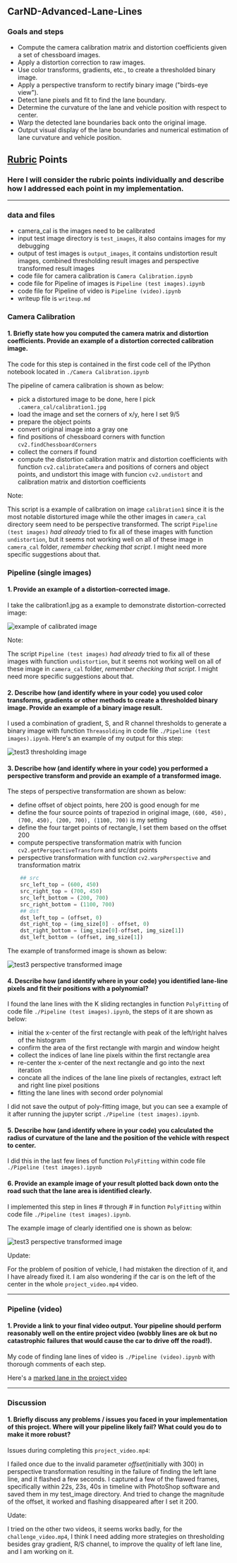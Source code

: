 ## CarND-Advanced-Lane-Lines

### Goals and steps

* Compute the camera calibration matrix and distortion coefficients given a set of chessboard images.
* Apply a distortion correction to raw images.
* Use color transforms, gradients, etc., to create a thresholded binary image.
* Apply a perspective transform to rectify binary image ("birds-eye view").
* Detect lane pixels and fit to find the lane boundary.
* Determine the curvature of the lane and vehicle position with respect to center.
* Warp the detected lane boundaries back onto the original image.
* Output visual display of the lane boundaries and numerical estimation of lane curvature and vehicle position.

## [Rubric](https://review.udacity.com/#!/rubrics/571/view) Points

### Here I will consider the rubric points individually and describe how I addressed each point in my implementation.  

---

### data and files

- camera_cal is the images need to be calibrated
- input test image directory is `test_images`, it also contains images for my debugging
- output of test images is `output_images`, it contains undistortion result images, combined thresholding result images and perspective transformed result images
- code file for camera calibration is `Camera Calibration.ipynb`
- code file for Pipeline of images is `Pipeline (test images).ipynb`
- code file for Pipeline of video is `Pipeline (video).ipynb`
- writeup file is `writeup.md`


### Camera Calibration

#### 1. Briefly state how you computed the camera matrix and distortion coefficients. Provide an example of a distortion corrected calibration image.

The code for this step is contained in the first code cell of the IPython notebook located in `./Camera Calibration.ipynb`

The pipeline of camera calibration is shown as below:

- pick a distortured image to be done, here I pick `.camera_cal/calibration1.jpg`
- load the image and set the corners of x/y, here I set 9/5
- prepare the object points
- convert original image into a gray one
- find positions of chessboard corners with function `cv2.findChessboardCorners`
- collect the corners if found
- compute the distortion calibration matrix and distortion coefficients with function `cv2.calibrateCamera` and positions of corners and object points, and undistort this image with funcion `cv2.undistort` and calibration matrix and distortion coefficients

Note: 

This script is a example of calibration on image `calibration1` since it is the most notable distortured image while the other images in `camera_cal` directory seem need to be perspective transformed. The script `Pipeline (test images)` *had already* tried to fix all of these images with function `undistortion`, but it seems not working well on all of these image in `camera_cal` folder, *remember checking that script*. I might need more specific suggestions about that.

### Pipeline (single images)

#### 1. Provide an example of a distortion-corrected image.

I take the calibration1.jpg as a example to demonstrate distortion-corrected image:

![example of calibrated image](output_images/calibration1.jpg)

Note: 

The script `Pipeline (test images)` *had already* tried to fix all of these images with function `undistortion`, but it seems not working well on all of these image in `camera_cal` folder, *remember checking that script*. I might need more specific suggestions about that.

#### 2. Describe how (and identify where in your code) you used color transforms, gradients or other methods to create a thresholded binary image.  Provide an example of a binary image result.

I used a combination of gradient, S, and R channel thresholds to generate a binary image with function `Threasolding` in code file `./Pipeline (test images).ipynb`.  Here's an example of my output for this step:

![test3 thresholding image](output_images/test3_thresholding.jpg)

#### 3. Describe how (and identify where in your code) you performed a perspective transform and provide an example of a transformed image.

The steps of perspective transformation are shown as below:

- define offset of object points, here 200 is good enough for me
- define the four source points of trapeziod in original image, `(600, 450), (700, 450), (200, 700), (1100, 700)` is my setting
- define the four target points of rectangle, I set them based on the offset 200
- compute perspective transformation matrix with funcion `cv2.getPerspectiveTransform` and src/dst points
- perspective transformation with function `cv2.warpPerspective` and transformation matrix

```python
    ## src
    src_left_top = (600, 450)
    src_right_top = (700, 450)
    src_left_bottom = (200, 700)
    src_right_bottom = (1100, 700)
    ## dst
    dst_left_top = (offset, 0)
    dst_right_top = (img_size[0] - offset, 0)
    dst_right_bottom = (img_size[0]-offset, img_size[1])
    dst_left_bottom = (offset, img_size[1])
```

The example of transformed image is shown as below:

![test3 perspective transformed image](output_images/test3_perspective_transformed.jpg)

#### 4. Describe how (and identify where in your code) you identified lane-line pixels and fit their positions with a polynomial?

I found the lane lines with the K sliding rectangles in function `PolyFitting` of code file `./Pipeline (test images).ipynb`, the steps of it are shown as below:
- initial the x-center of the first rectangle with peak of the left/right halves of the histogram
- confirm the area of the first rectangle with margin and window height
- collect the indices of lane line pixels within the first rectangle area
- re-center the x-center of the next rectangle and go into the next iteration
- concate all the indices of the lane line pixels of rectangles, extract left and right line pixel positions
- fitting the lane lines with second order polynomial
 
I did not save the output of poly-fitting image, but you can see a example of it after running the jupyter script `./Pipeline (test images).ipynb`.

#### 5. Describe how (and identify where in your code) you calculated the radius of curvature of the lane and the position of the vehicle with respect to center.

I did this in the last few lines of function `PolyFitting` within code file `./Pipeline (test images).ipynb`

#### 6. Provide an example image of your result plotted back down onto the road such that the lane area is identified clearly.

I implemented this step in lines # through # in function `PolyFitting` within code file `./Pipeline (test images).ipynb`.  

The example image of clearly identified one is shown as below:

![test3 perspective transformed image](output_images/polyfitting.png)

Update:

For the problem of position of vehicle, I had mistaken the direction of it, and I have already fixed it. I am also wondering if the car is on the left of the center in the whole `project_video.mp4` video.

----

### Pipeline (video)

#### 1. Provide a link to your final video output.  Your pipeline should perform reasonably well on the entire project video (wobbly lines are ok but no catastrophic failures that would cause the car to drive off the road!).

My code of finding lane lines of video is `./Pipeline (video).ipynb` with thorough comments of each step.

Here's a [marked lane in the project video](output_video/project_video.mp4)

---

### Discussion

#### 1. Briefly discuss any problems / issues you faced in your implementation of this project.  Where will your pipeline likely fail?  What could you do to make it more robust?

Issues during completing this `project_video.mp4`:

I failed once due to the invalid parameter *offset*(initially with 300) in perspective transformation resulting in the failure of finding the left lane line, and it flashed a few seconds. I captured a few of the flawed frames, specifically within 22s, 23s, 40s in timeline with PhotoShop software and saved them in my test_image directory. And tried to change the magnitude of the offset, it worked and flashing disappeared after I set it 200.

Udate:

I tried on the other two videos, it seems works badly, for the `challenge_video.mp4`, I think I need adding more strategies on thresholding besides gray gradient, R/S channel, to improve the quality of left lane line, and I am working on it.
